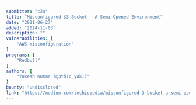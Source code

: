 ```yaml
---
submitter: "c2a"
title: "Misconfigured $3 Bucket - A Semi Opened Environment"
date: "2021-06-27"
added: "2024-11-03"
description: ""
vulnerabilities: [
    "AWS misconfiguration"
]
programs: [
    "Redbull"
]
authors: [
    "Yukesh Kumar (@3th1c_yuk1)"
]
bounty: "undisclosed"
link: "https://medium.com/techiepedia/misconfigured-3-bucket-a-semi-opened-environment-9cfb9dee782d"
---
```




